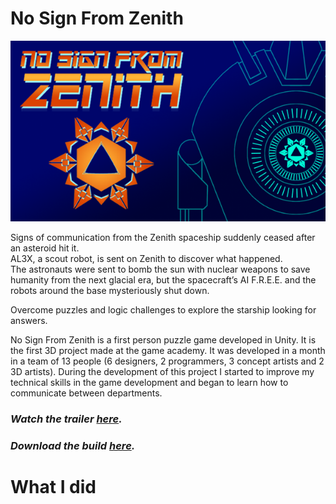 # No Sign From Zenith
![No Sign From Zenith Promo Art](https://github.com/AlessandroSimeoni/NoSignFromZenith/blob/main/Capsula%20Principale.png)  

Signs of communication from the Zenith spaceship suddenly ceased after an asteroid hit it.  
AL3X, a scout robot, is sent on Zenith to discover what happened.  
The astronauts were sent to bomb the sun with nuclear weapons to save humanity from the next glacial era, but the spacecraft’s AI F.R.E.E. and the robots around the base mysteriously shut down.

Overcome puzzles and logic challenges to explore the starship looking for answers.  

No Sign From Zenith is a first person puzzle game developed in Unity. It is the first 3D project made at the game academy.
It was developed in a month in a team of 13 people (6 designers, 2 programmers, 3 concept artists and 2 3D artists).
During the development of this project I started to improve my technical skills in the game development and began to learn how to communicate between departments.

### ***Watch the trailer [here](https://www.youtube.com/watch?v=iBSK3oFVLik).***
### ***Download the build [here](https://github.com/AlessandroSimeoni/UntilEyeLeave/releases/tag/ReleaseBuild).***

<a name="What-I-did"></a>
# What I did
